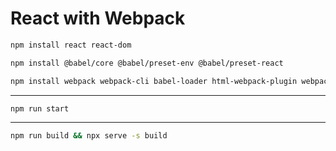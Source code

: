 # React with Webpack

```bash
npm install react react-dom
```

```bash
npm install @babel/core @babel/preset-env @babel/preset-react
```

```bash
npm install webpack webpack-cli babel-loader html-webpack-plugin webpack-dev-server
```

---

```bash
npm run start
```

---

```bash
npm run build && npx serve -s build
```
